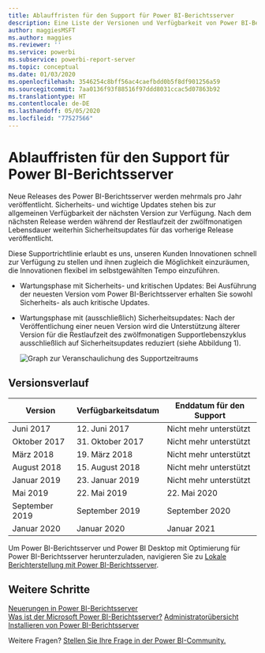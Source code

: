 ```yaml
---
title: Ablauffristen für den Support für Power BI-Berichtsserver
description: Eine Liste der Versionen und Verfügbarkeit von Power BI-Berichtsserver.
author: maggiesMSFT
ms.author: maggies
ms.reviewer: ''
ms.service: powerbi
ms.subservice: powerbi-report-server
ms.topic: conceptual
ms.date: 01/03/2020
ms.openlocfilehash: 3546254c8bff56ac4caefbdd0b5f8df901256a59
ms.sourcegitcommit: 7aa0136f93f88516f97ddd8031ccac5d07863b92
ms.translationtype: HT
ms.contentlocale: de-DE
ms.lasthandoff: 05/05/2020
ms.locfileid: "77527566"
---
```

# <a name="support-timeline-for-power-bi-report-server"></a>Ablauffristen für den Support für Power BI-Berichtsserver

Neue Releases des Power BI-Berichtsserver werden mehrmals pro Jahr veröffentlicht. Sicherheits- und wichtige Updates stehen bis zur allgemeinen Verfügbarkeit der nächsten Version zur Verfügung. Nach dem nächsten Release werden während der Restlaufzeit der zwölfmonatigen Lebensdauer weiterhin Sicherheitsupdates für das vorherige Release veröffentlicht.

Diese Supportrichtlinie erlaubt es uns, unseren Kunden Innovationen schnell zur Verfügung zu stellen und ihnen zugleich die Möglichkeit einzuräumen, die Innovationen flexibel im selbstgewählten Tempo einzuführen.

* Wartungsphase mit Sicherheits- und kritischen Updates: Bei Ausführung der neuesten Version vom Power BI-Berichtsserver erhalten Sie sowohl Sicherheits- als auch kritische Updates.
* Wartungsphase mit (ausschließlich) Sicherheitsupdates: Nach der Veröffentlichung einer neuen Version wird die Unterstützung älterer Version für die Restlaufzeit des zwölfmonatigen Supportlebenszyklus ausschließlich auf Sicherheitsupdates reduziert (siehe Abbildung 1).

    ![Graph zur Veranschaulichung des Supportzeitraums](media/support-timeline/report-server-support-timeline-overall.png)

## <a name="version-history"></a>Versionsverlauf

| **Version** | **Verfügbarkeitsdatum** | **Enddatum für den Support** |
| --- | --- | --- |
| Juni 2017 |12. Juni 2017 |Nicht mehr unterstützt |
| Oktober 2017 |31. Oktober 2017 | Nicht mehr unterstützt |
| März 2018 | 19. März 2018 | Nicht mehr unterstützt |
| August 2018 | 15. August 2018 | Nicht mehr unterstützt |
| Januar 2019 | 23. Januar 2019 | Nicht mehr unterstützt |
| Mai 2019 | 22. Mai 2019 | 22. Mai 2020 |
| September 2019 | September 2019 | September 2020 
| Januar 2020 | Januar 2020 | Januar 2021

Um Power BI-Berichtsserver und Power BI Desktop mit Optimierung für Power BI-Berichtsserver herunterzuladen, navigieren Sie zu [Lokale Berichterstellung mit Power BI-Berichtsserver](https://powerbi.microsoft.com/report-server/).

## <a name="next-steps"></a>Weitere Schritte
[Neuerungen in Power BI-Berichtsserver](whats-new.md)  
[Was ist der Microsoft Power BI-Berichtsserver?](get-started.md)
[Administratorübersicht](admin-handbook-overview.md)  
[Installieren von Power BI-Berichtsserver](install-report-server.md)  

Weitere Fragen? [Stellen Sie Ihre Frage in der Power BI-Community.](https://community.powerbi.com/)
